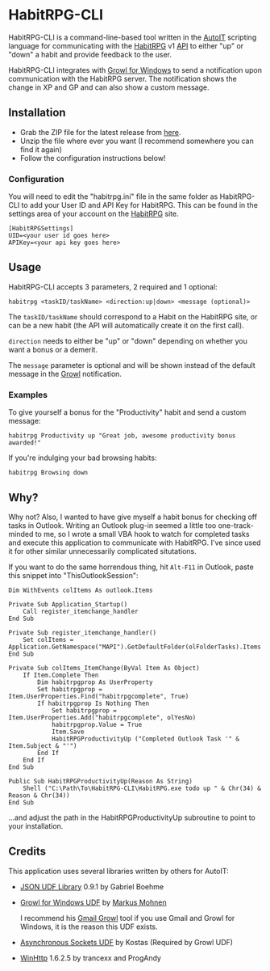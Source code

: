 HabitRPG-CLI
============
HabitRPG-CLI is a command-line-based tool written in the [AutoIT][2] scripting language for communicating with the [HabitRPG][1] v1 [API][1a] to either "up" or "down" a habit and provide feedback to the user.

HabitRPG-CLI integrates with [Growl for Windows][3] to send a notification upon communication with the HabitRPG server. The notification shows the change in XP and GP and can also show a custom message.

[1]: https://habitrpg.com (HabitRPG)
[1a]: https://github.com/lefnire/habitrpg/wiki/API (HabitRPG v1 API)
[2]: http://www.autoitscript.com/site/ (AutoIT)
[3]: http://www.growlforwindows.com/ (Growl for Windows)

Installation
------------
* Grab the ZIP file for the latest release from [here][i1].
* Unzip the file where ever you want (I recommend somewhere you can find it again)
* Follow the configuration instructions below!

[i1]: https://github.com/snicker/HabitRPG-CLI/releases/tag/0.1.1.0 (Latest release)

### Configuration

You will need to edit the "habitrpg.ini" file in the same folder as HabitRPG-CLI to add your User ID and API Key for HabitRPG. This can be found in the settings area of your account on the [HabitRPG][1] site.

	[HabitRPGSettings]
	UID=<your user id goes here>
	APIKey=<your api key goes here>

Usage
-----
HabitRPG-CLI accepts 3 parameters, 2 required and 1 optional:

`habitrpg <taskID/taskName> <direction:up|down> <message (optional)>`

The `taskID/taskName` should correspond to a Habit on the HabitRPG site, or can be a new habit (the API will automatically create it on the first call).

`direction` needs to either be "up" or "down" depending on whether you want a bonus or a demerit.

The `message` parameter is optional and will be shown instead of the default message in the [Growl][3] notification.

### Examples

To give yourself a bonus for the "Productivity" habit and send a custom message:

`habitrpg Productivity up "Great job, awesome productivity bonus awarded!"`

If you're indulging your bad browsing habits:

`habitrpg Browsing down`
	
Why?
----
Why not? Also, I wanted to have give myself a habit bonus for checking off tasks in Outlook. Writing an Outlook plug-in seemed a little too one-track-minded to me, so I wrote a small VBA hook to watch for completed tasks and execute this application to communicate with HabitRPG. I've since used it for other similar unnecessarily complicated situtations.

If you want to do the same horrendous thing, hit `Alt-F11` in Outlook, paste this snippet into "ThisOutlookSession":

	Dim WithEvents colItems As outlook.Items

	Private Sub Application_Startup()
		Call register_itemchange_handler
	End Sub

	Private Sub register_itemchange_handler()
		Set colItems = Application.GetNamespace("MAPI").GetDefaultFolder(olFolderTasks).Items
	End Sub

	Private Sub colItems_ItemChange(ByVal Item As Object)
		If Item.Complete Then
			Dim habitrpgprop As UserProperty
			Set habitrpgprop = Item.UserProperties.Find("habitrpgcomplete", True)
			If habitrpgprop Is Nothing Then
				Set habitrpgprop = Item.UserProperties.Add("habitrpgcomplete", olYesNo)
				habitrpgprop.Value = True
				Item.Save
				HabitRPGProductivityUp ("Completed Outlook Task '" & Item.Subject & "'")
			End If
		End If
	End Sub
	
	Public Sub HabitRPGProductivityUp(Reason As String)
		Shell ("C:\Path\To\HabitRPG-CLI\HabitRPG.exe todo up " & Chr(34) & Reason & Chr(34))
	End Sub
	
...and adjust the path in the HabitRPGProductivityUp subroutine to point to your installation.
	
Credits
-------
This application uses several libraries written by others for AutoIT:

* [JSON UDF Library][4] 0.9.1 by Gabriel Boehme
* [Growl for Windows UDF][6] by [Markus Mohnen][8]

	I recommend his [Gmail Growl][9] tool if you use Gmail and Growl for Windows, it is the reason this UDF exists.
* [Asynchronous Sockets UDF][5] by Kostas (Required by Growl UDF)
* [WinHttp][7] 1.6.2.5 by trancexx and ProgAndy

[4]: http://www.autoitscript.com/forum/topic/104150-json-udf-library-fully-rfc4627-compliant/ (JSON UDF Library)
[5]: http://www.autoitscript.com/forum/index.php?showtopic=45189 (Async Sockets UDF)
[6]: http://www.autoitscript.com/forum/topic/95141-growl-for-windows-udf/ (Growl for Windows UDF)
[7]: https://code.google.com/p/autoit-winhttp/ (WinHTTP wrapper for AutoIt)
[8]: http://markus.mohnen.net/ (Markus Mohnen)
[9]: http://gmailgrowl.blogspot.com/ (Gmail Growl)
